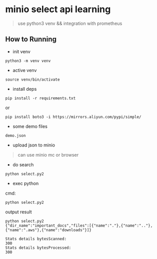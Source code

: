 # minio select api learning

> use python3 venv  && integration with prometheus

## How to Running

* init venv

```code
python3 -m venv venv
```

* active venv

```code
source venv/bin/activate
```

* install deps

```code
pip install -r requirements.txt
```

or 

```code
pip install boto3 -i https://mirrors.aliyun.com/pypi/simple/
```

* some demo files

```code
demo.json
```

* upload json to minio

> can use minio mc or browser

* do search

```code
python select.py2
```

* exec python 

cmd:
```code
python select.py2
```
output result

```code
python select.py2
{"dir_name":"important_docs","files":[{"name":"."},{"name":".."},{"name":".aws"},{"name":"downloads"}]}

Stats details bytesScanned: 
300
Stats details bytesProcessed: 
300
```
